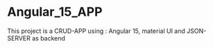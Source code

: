 # Angular_15_APP
This project is a CRUD-APP using : Angular 15, material UI and JSON-SERVER as backend
